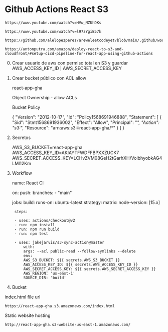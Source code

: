# Github Actions React S3

    https://www.youtube.com/watch?v=HVw_NZUhDKs

    https://www.youtube.com/watch?v=l97zYgiB57k

    https://github.com/alelopezperez/areweleetcodeyet/blob/main/.github/workflows/main.yml

    https://antonputra.com/amazon/deploy-react-to-s3-and-cloudfront/#setup-cicd-pipeline-for-react-app-using-github-actions

0. Crear usuario de aws con permiso total en S3 y guardar AWS_ACCESS_KEY_ID | AWS_SECRET_ACCESS_KEY

1. Crear bucket público con ACL allow

    react-app-gha

    Object Ownership - allow ACLs

    Bucket Policy

    {
        "Version": "2012-10-17",
        "Id": "Policy1568691946888",
        "Statement": [
            {
                "Sid": "Stmt1568691936002",
                "Effect": "Allow",
                "Principal": "*",
                "Action": "s3:*",
                "Resource": "arn:aws:s3:::react-app-gha/*"
            }
        ]
    }
    
2. Secretos

    AWS_S3_BUCKET=react-app-gha
    AWS_ACCESS_KEY_ID=AKIAYTFWDFFBPXXZUCK7
    AWS_SECRET_ACCESS_KEY=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

3. Workflow

    name: React CI

    on:
    push:
        branches:
        - "main"

    jobs:
    build:
        runs-on: ubuntu-latest
        strategy:
        matrix:
            node-version: [15.x]

        steps:

        - uses: actions/checkout@v2
        - run: npm install
        - run: npm run build
        - run: npm test
        
        - uses: jakejarvis/s3-sync-action@master
            with:
            args: --acl public-read --follow-symlinks --delete
            env:
            AWS_S3_BUCKET: ${{ secrets.AWS_S3_BUCKET }}
            AWS_ACCESS_KEY_ID: ${{ secrets.AWS_ACCESS_KEY_ID }}
            AWS_SECRET_ACCESS_KEY: ${{ secrets.AWS_SECRET_ACCESS_KEY }}
            AWS_REGION: 'us-east-1'   
            SOURCE_DIR: 'build'   

4. Bucket

index.html file url

    https://react-app-gha.s3.amazonaws.com/index.html

Static website hosting

    http://react-app-gha.s3-website-us-east-1.amazonaws.com/
